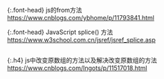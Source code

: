 ```note
```

{:.font-head}
js的from方法
<br>[
https://www.cnblogs.com/ybhome/p/11793841.html
](
https://www.cnblogs.com/ybhome/p/11793841.html
)

{:.font-head}
JavaScript splice() 方法
<br>[
https://www.w3school.com.cn/jsref/jsref_splice.asp
](
https://www.w3school.com.cn/jsref/jsref_splice.asp
)

```tip
```

{:.h4}
js中改变原数组的方法以及解决改变原数组的方法
<br>[
https://www.cnblogs.com/Ingots/p/11517018.html
](
https://www.cnblogs.com/Ingots/p/11517018.html
)
